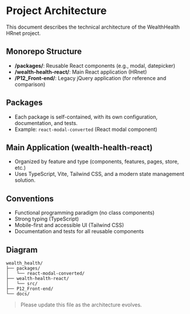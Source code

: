 # Project Architecture

This document describes the technical architecture of the WealthHealth HRnet project.

## Monorepo Structure

- **/packages/**: Reusable React components (e.g., modal, datepicker)
- **/wealth-health-react/**: Main React application (HRnet)
- **/P12_Front-end/**: Legacy jQuery application (for reference and comparison)

## Packages

- Each package is self-contained, with its own configuration, documentation, and tests.
- Example: `react-modal-converted` (React modal component)

## Main Application (wealth-health-react)

- Organized by feature and type (components, features, pages, store, etc.)
- Uses TypeScript, Vite, Tailwind CSS, and a modern state management solution.

## Conventions

- Functional programming paradigm (no class components)
- Strong typing (TypeScript)
- Mobile-first and accessible UI (Tailwind CSS)
- Documentation and tests for all reusable components

## Diagram

```
wealth_health/
├── packages/
│   └── react-modal-converted/
├── wealth-health-react/
│   └── src/
├── P12_Front-end/
└── docs/
```

> Please update this file as the architecture evolves.
